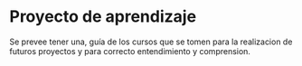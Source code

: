 # Proyecto de aprendizaje

Se prevee tener una, guía de los cursos que se tomen para la realizacion de futuros proyectos y para correcto 
entendimiento y comprension.

